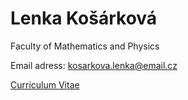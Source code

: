 # Lenka Košárková 
Faculty of Mathematics and Physics

Email adress: kosarkova.lenka@email.cz

[Curriculum Vitae](https://github.com/kosarkl/kosarkl.github.io/blob/main/Curriculum%20Vitae.pdf)
